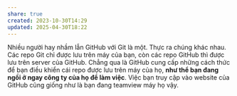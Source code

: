 ```yaml
---
share: true
created: 2023-10-30T14:29
updated: 2025-04-30T18:22
---
```

Nhiều người hay nhầm lẫn GitHub với Git là một. Thực ra chúng khác nhau. Các repo Git chỉ được lưu trên máy của bạn, còn các repo GitHub thì được lưu trên server của GitHub.  Chẳng qua là GitHub cung cấp những cách thức để bạn điều khiển cái repo được lưu trên máy của họ, **như thể bạn đang ngồi ở ngay công ty của họ để làm việc**. Việc bạn truy cập vào website của GitHub cũng giống như là bạn đang teamview máy họ vậy.